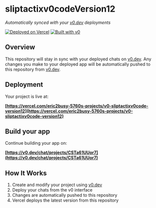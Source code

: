 # sliptactixv0codeVersion12

*Automatically synced with your [v0.dev](https://v0.dev) deployments*

[![Deployed on Vercel](https://img.shields.io/badge/Deployed%20on-Vercel-black?style=for-the-badge&logo=vercel)](https://vercel.com/eric2busy-5760s-projects/v0-sliptactixv0code-version12)
[![Built with v0](https://img.shields.io/badge/Built%20with-v0.dev-black?style=for-the-badge)](https://v0.dev/chat/projects/CSTa61UUor7)

## Overview

This repository will stay in sync with your deployed chats on [v0.dev](https://v0.dev).
Any changes you make to your deployed app will be automatically pushed to this repository from [v0.dev](https://v0.dev).

## Deployment

Your project is live at:

**[https://vercel.com/eric2busy-5760s-projects/v0-sliptactixv0code-version12](https://vercel.com/eric2busy-5760s-projects/v0-sliptactixv0code-version12)**

## Build your app

Continue building your app on:

**[https://v0.dev/chat/projects/CSTa61UUor7](https://v0.dev/chat/projects/CSTa61UUor7)**

## How It Works

1. Create and modify your project using [v0.dev](https://v0.dev)
2. Deploy your chats from the v0 interface
3. Changes are automatically pushed to this repository
4. Vercel deploys the latest version from this repository
